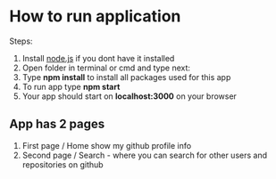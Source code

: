 # How to run application
Steps: 
1. Install [node.js](https://nodejs.org/en/) if you dont have it installed
1. Open folder in terminal or cmd and type next:
1. Type **npm install** to install all packages used for this app
1. To run app type **npm start**
1. Your app should start on **localhost:3000** on your browser


## App has 2 pages
1. First page / Home show my github profile info
1. Second page / Search - where you can search for other users and repositories on github

